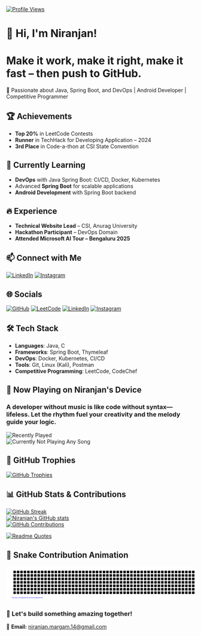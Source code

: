 [![Profile Views](https://komarev.com/ghpvc/?username=margam-niranjan&color=blue)](https://github.com/margam-niranjan)
# 👋 Hi, I'm Niranjan!  
#  Make it work, make it right, make it fast – then push to GitHub.

🚀 Passionate about Java, Spring Boot, and DevOps | Android Developer | Competitive Programmer  

## 🏆 Achievements  
- **Top 20%** in LeetCode Contests  
- **Runner** in TechHack for Developing Application – 2024  
- **3rd Place** in Code-a-thon at CSI State Convention  

## 🌱 Currently Learning  
- **DevOps** with Java Spring Boot: CI/CD, Docker, Kubernetes  
- Advanced **Spring Boot** for scalable applications  
- **Android Development** with Spring Boot backend  

## 🔥 Experience  
- **Technical Website Lead** – CSI, Anurag University  
- **Hackathon Participant** – DevOps Domain  
- **Attended Microsoft AI Tour – Bengaluru 2025**

## 📫 Connect with Me  
[![LinkedIn](https://img.shields.io/badge/LinkedIn-%230077B5.svg?logo=linkedin&logoColor=white)](https://www.linkedin.com/in/niranjan-margam/)  [![Instagram](https://img.shields.io/badge/Instagram-%23E4405F.svg?logo=Instagram&logoColor=white)](https://www.instagram.com/niranjan_chintu/)  

## 🌐 Socials  
[![GitHub](https://img.shields.io/badge/GitHub-%23121011.svg?logo=github&logoColor=white)](https://github.com/margam-niranjan)  [![LeetCode](https://img.shields.io/badge/LeetCode-%23FFA116.svg?logo=leetcode&logoColor=white)](https://leetcode.com/u/niranjan_chintu/)  [![LinkedIn](https://img.shields.io/badge/LinkedIn-%230077B5.svg?logo=linkedin&logoColor=white)](https://www.linkedin.com/in/niranjan-margam/)  [![Instagram](https://img.shields.io/badge/Instagram-%23E4405F.svg?logo=Instagram&logoColor=white)](https://www.instagram.com/niranjan_chintu/)
 


## 🛠️ Tech Stack  
- **Languages**: Java, C  
- **Frameworks**: Spring Boot, Thymeleaf  
- **DevOps**: Docker, Kubernetes, CI/CD  
- **Tools**: Git, Linux (Kali), Postman  
- **Competitive Programming**: LeetCode, CodeChef

## 🎵 Now Playing on Niranjan's Device  
<p align="center"> 
 <h3>A developer without music is like code without syntax—lifeless. Let the rhythm fuel your creativity and the melody guide your logic.</h3>
  <img src="https://spotify-recently-played-readme.vercel.app/api?user=31vk2alkrv6q63do5ue3kcaibp44" alt="Recently Played" />
  </br>
  <img src="https://spotify-app-jade-tau.vercel.app/api/spotify" alt="Currently Not Playing Any Song" />
</p>



## 🏅 GitHub Trophies  
[![GitHub Trophies](https://github-profile-trophy.vercel.app/?username=margam-niranjan&theme=monokai)](https://github-profile-trophy.vercel.app/?username=margam-niranjan&theme=monokai)  

## 📊 GitHub Stats & Contributions  
[![GitHub Streak](https://github-readme-streak-stats.herokuapp.com?user=margam-niranjan&theme=dark)](https://github-readme-streak-stats.herokuapp.com?user=margam-niranjan&theme=dark)  
[![Niranjan's GitHub stats](https://github-readme-stats.vercel.app/api?username=margam-niranjan&show_icons=true&theme=dark)](https://github-readme-stats.vercel.app/api?username=margam-niranjan&show_icons=true&theme=dark)  
[![GitHub Contributions](https://github-contributor-stats.vercel.app/api?username=margam-niranjan&limit=5&theme=dark&combine_all_yearly_contributions=true)](https://github-contributor-stats.vercel.app/api?username=margam-niranjan&limit=5&theme=dark&combine_all_yearly_contributions=true)  


[![Readme Quotes](https://quotes-github-readme.vercel.app/api?type=horizontal&theme=dark)](https://github.com/piyushsuthar/github-readme-quotes)

## 🐍 Snake Contribution Animation  
![Snake Animation](https://github.com/margam-niranjan/margam-niranjan/blob/output/gitartwork.svg)  

### 🚀 Let's build something amazing together!  
📧 **Email:** [niranjan.margam.14@gmail.com](mailto:niranjan.margam.14@gmail.com)  
